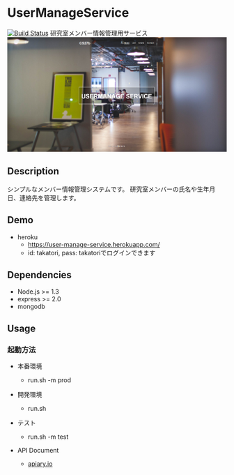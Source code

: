 UserManageService
=================
[![Build Status](https://travis-ci.org/takatori/UserManageService.svg?branch=master)](http://travis-ci.org/takatori/UserManageService)
研究室メンバー情報管理用サービス
![top](https://github.com/takatori/UserManageService/blob/master/images/top.png)

## Description
シンプルなメンバー情報管理システムです。
研究室メンバーの氏名や生年月日、連絡先を管理します。

## Demo
* heroku
  * https://user-manage-service.herokuapp.com/
  * id: takatori, pass: takatoriでログインできます

## Dependencies
* Node.js >= 1.3
* express >= 2.0
* mongodb 

## Usage
### 起動方法
* 本番環境　
  * run.sh -m prod
* 開発環境
  * run.sh
* テスト
  * run.sh -m test

* API Document
  * [apiary.io](http://docs.usermanageservice.apiary.io)


